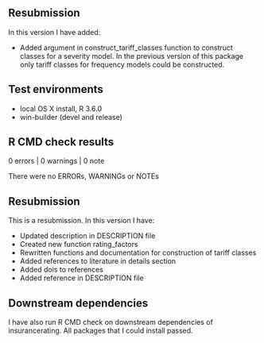 ## Resubmission
In this version I have added:

* Added argument in construct_tariff_classes function to construct classes for a severity model. In the previous version of this package only tariff classes for frequency models could be constructed. 

## Test environments
* local OS X install, R 3.6.0
* win-builder (devel and release)

## R CMD check results

0 errors | 0 warnings | 0 note

There were no ERRORs, WARNINGs or NOTEs

## Resubmission
This is a resubmission. In this version I have:

* Updated description in DESCRIPTION file
* Created new function rating_factors
* Rewritten functions and documentation for construction of tariff classes
* Added references to literature in details section
* Added dois to references
* Added reference in DESCRIPTION file

## Downstream dependencies
I have also run R CMD check on downstream dependencies of insurancerating.
All packages that I could install passed.


